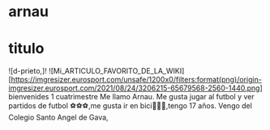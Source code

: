 # arnau
# titulo 
![d-prieto,]!
![Mi_ARTICULO_FAVORITO_DE_LA_WIKI]
[https://imgresizer.eurosport.com/unsafe/1200x0/filters:format(png)/origin-imgresizer.eurosport.com/2021/08/24/3206215-65679568-2560-1440.png]
bienvenides
1 cuatrimestre 
Me llamo Arnau.
Me gusta jugar al futbol y ver partidos de futbol ⚽⚽⚽,me gusta ir en bici🚴🚴🚴,tengo 17 años.
Vengo del Colegio Santo Angel de Gava,
